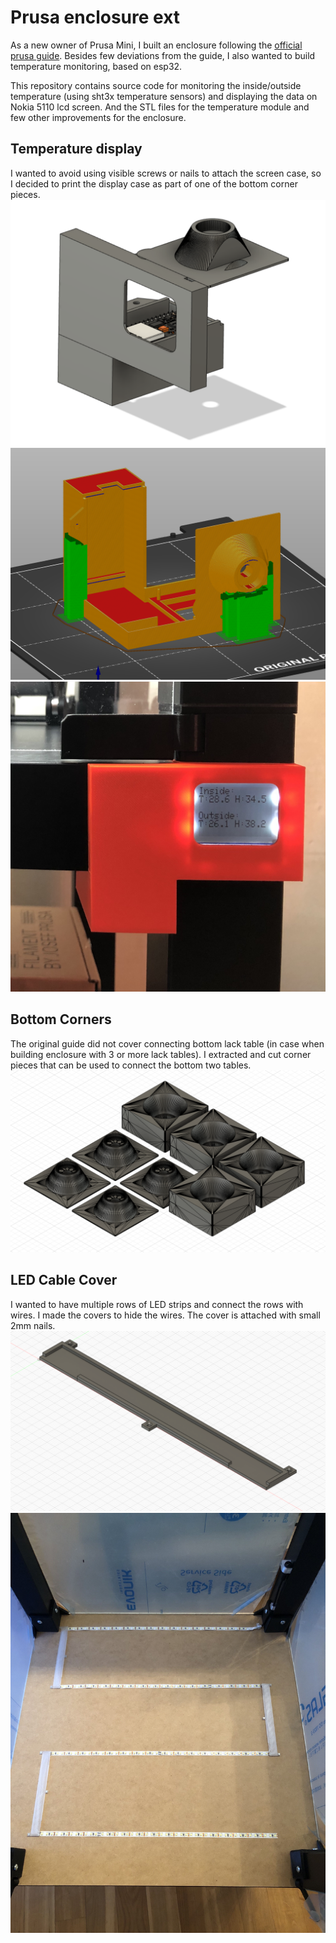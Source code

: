 # Prusa enclosure ext

As a new owner of Prusa Mini, I built an enclosure following the [official prusa guide](https://blog.prusaprinters.org/cheap-simple-3d-printer-enclosure/).
Besides few deviations from the guide, I also wanted to build temperature monitoring, based on esp32.

This repository contains source code for monitoring the inside/outside temperature (using sht3x temperature sensors) and displaying the data on Nokia 5110 lcd screen.
And the STL files for the temperature module and few other improvements for the enclosure.

## Temperature display
I wanted to avoid using visible screws or nails to attach the screen case, so I decided to print the display case as part of one of the bottom corner pieces.
<img src="models/prusa-controls-v1.png"/>
<img src="models/prusa-controls-v1-sliced.png"/>
<img src="models/prusa-controls-v1-result.jpg"/>

## Bottom Corners
The original guide did not cover connecting bottom lack table (in case when building enclosure with 3 or more lack tables). I extracted and cut corner pieces that can be used to connect the bottom two tables.
<img src="models/bottom-corners.png"/>

## LED Cable Cover
I wanted to have multiple rows of LED strips and connect the rows with wires. I made the covers to hide the wires. The cover is attached with small 2mm nails.
<img src="models/cable-cover.png"/>
<img src="models/cable-cover-result.jpg"/>
